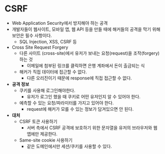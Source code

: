 # CSRF

* Web Application Security에서 방지해야 하는 공격
* 개발자들이 웹사이트, 모바일 앱, 웹 API 등을 만들 때에 해커들의 공격을 막기 위해 보안은 필수 사항이다. 
  * SQL Injection, XSS, CSRF 등
* Cross Site Request Forgery
  * 다른 사이트 (cross-site)에서 유저가 보내는 요청(request)을 조작(forgery)하는 것
    * 이메일에 첨부된 링크를 클릭하면 은행 계좌에서 돈이 출금되는 식
  * 해커가 직접 데이터에 접근할 수 없다. 
    * 다른 오리진이기 때문에 response에 직접 접근할 수 없다. 
* **공격 정보**
  * 쿠키를 사용해 로그인해야한다.
    * 유저가 로그인 했을 때 쿠키로 어떤 유저인지 알 수 있어야 한다.
  * 예측할 수 있는 요청/파라미터를 가지고 있어야 한다.
    * request에 해커가 모를 수 있는 정보가 담겨있으면 안 된다.
* **대처**
  * CSRF 토큰 사용하기
    * 서버 측에서 CSRF 공격에 보호하기 위한 문자열을 유저의 브라우저와 웹 앱에만 제공한다. 
  * Same-site cookie 사용하기
    * 같은 도메인에서만 세션/쿠키를 사용할 수 있다. 